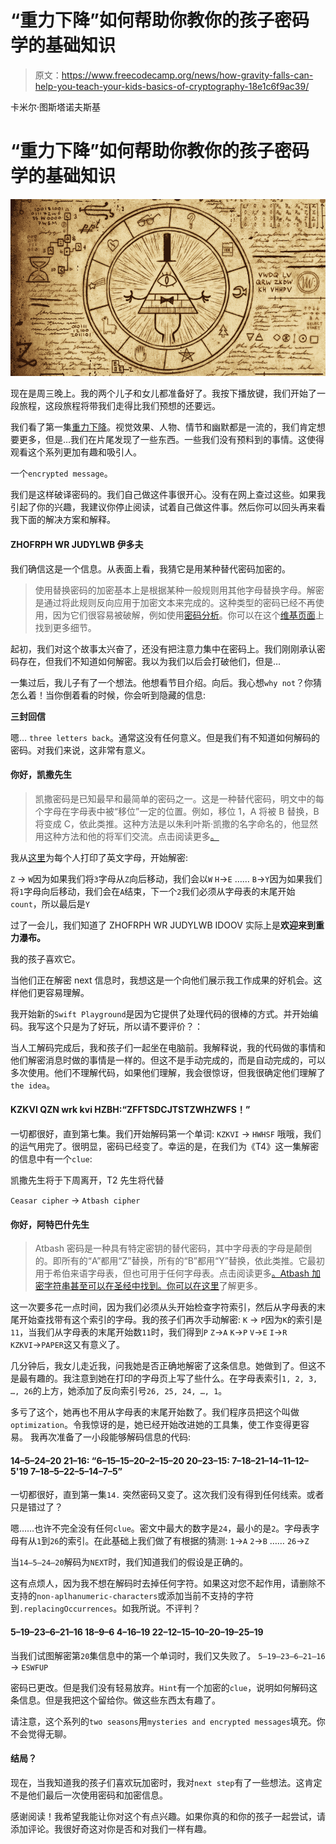 # “重力下降”如何帮助你教你的孩子密码学的基础知识

> 原文：<https://www.freecodecamp.org/news/how-gravity-falls-can-help-you-teach-your-kids-basics-of-cryptography-18e1c6f9ac39/>

卡米尔·图斯塔诺夫斯基

# “重力下降”如何帮助你教你的孩子密码学的基础知识

![1*i1wUMam8Rgkq-XMwmu7YlA](img/6363b726a4ef716ac83da24002194a02.png)

现在是周三晚上。我的两个儿子和女儿都准备好了。我按下播放键，我们开始了一段旅程，这段旅程将带我们走得比我们预想的还要远。

我们看了第一集[重力下降](http://www.imdb.com/title/tt1865718/)。视觉效果、人物、情节和幽默都是一流的，我们肯定想要更多，但是…我们在片尾发现了一些东西。一些我们没有预料到的事情。这使得观看这个系列更加有趣和吸引人。

一个`encrypted message`。

我们是这样破译密码的。我们自己做这件事很开心。没有在网上查过这些。如果我引起了你的兴趣，我建议你停止阅读，试着自己做这件事。然后你可以回头再来看我下面的解决方案和解释。

#### ZHOFRPH WR JUDYLWB 伊多夫

我们确信这是一个信息。从表面上看，我猜它是用某种替代密码加密的。

> 使用替换密码的加密基本上是根据某种一般规则用其他字母替换字母。解密是通过将此规则反向应用于加密文本来完成的。这种类型的密码已经不再使用，因为它们很容易被破解，例如使用[密码分析](http://practicalcryptography.com/ciphers/simple-substitution-cipher/#cryptanalysis)。你可以在这个[维基页面](https://en.wikipedia.org/wiki/Substitution_cipher)上找到更多细节。

起初，我们对这个故事太兴奋了，还没有把注意力集中在密码上。我们刚刚承认密码存在，但我们不知道如何解密。我以为我们以后会打破他们，但是…

一集过后，我儿子有了一个想法。他想看节目介绍。向后。我心想`why not`？你猜怎么着！当你倒着看的时候，你会听到隐藏的信息:

**三封回信**

嗯… `three letters back`。通常这没有任何意义。但是我们有不知道如何解码的密码。对我们来说，这非常有意义。

#### 你好，凯撒先生

> 凯撒密码是已知最早和最简单的密码之一。这是一种替代密码，明文中的每个字母在字母表中被“移位”一定的位置。例如，移位 1，A 将被 B 替换，B 将变成 C，依此类推。这种方法是以朱利叶斯·凯撒的名字命名的，他显然用这种方法和他的将军们交流。点击阅读更多[。](http://practicalcryptography.com/ciphers/classical-era/caesar/)

我从[这里](https://en.wikipedia.org/wiki/English_alphabet)为每个人打印了英文字母，开始解密:

`Z` → `W`因为如果我们将`3`字母从`Z`向后移动，我们会以`W`
`H`→`E`
……
`B`→`Y`因为如果我们将`1`字母向后移动，我们会在`A`结束，下一个`2`我们必须从字母表的末尾开始`count`，所以最后是`Y`

过了一会儿，我们知道了 ZHOFRPH WR JUDYLWB IDOOV 实际上是**欢迎来到重力瀑布。**

我的孩子喜欢它。

当他们正在解密 next 信息时，我想这是一个向他们展示我工作成果的好机会。这样他们更容易理解。

我开始新的`Swift Playground`是因为它提供了处理代码的很棒的方式。并开始编码。我写这个只是为了好玩，所以请不要评价？：

当人工解码完成后，我和孩子们一起坐在电脑前。我解释说，我的代码做的事情和他们解密消息时做的事情是一样的。但这不是手动完成的，而是自动完成的，可以多次使用。他们不理解代码，如果他们理解，我会很惊讶，但我很确定他们理解了`the idea`。

#### KZKVI QZN wrk kvi HZBH:“ZFFTSDCJTSTZWHZWFS！”

一切都很好，直到第七集。我们开始解码第一个单词:
`KZKVI` → `HWHSF`
哦哦，我们的运气用完了。很明显，密码已经变了。幸运的是，在我们为《T4》这一集解密的信息中有一个`clue`:

凯撒先生将于下周离开，T2 先生将代替

`Ceasar cipher` → `Atbash cipher`

#### 你好，阿特巴什先生

> Atbash 密码是一种具有特定密钥的替代密码，其中字母表的字母是颠倒的。即所有的“A”都用“Z”替换，所有的“B”都用“Y”替换，依此类推。它最初用于希伯来语字母表，但也可用于任何字母表。点击阅读更多[。Atbash 加密字符串甚至可以在圣经中找到。你可以在](http://practicalcryptography.com/ciphers/classical-era/atbash-cipher/)[这里](https://www.gotquestions.org/Atbash-code.html)了解更多。

这一次要多花一点时间，因为我们必须从头开始检查字符索引，然后从字母表的末尾开始查找带有这个索引的字母。我的孩子们再次手动解密:
`K` → `P`因为`K`的索引是`11`，当我们从字母表的末尾开始数`11`时，我们得到`P`
`Z`→`A`
`K`→`P`
`V`→`E`
`I`→`R`
`KZKVI`→`PAPER`这又有意义了。

几分钟后，我女儿走近我，问我她是否正确地解密了这条信息。她做到了。但这不是最有趣的。我注意到她在打印的字母页上写了些什么。在字母表索引`1, 2, 3, …, 26`的上方，她添加了反向索引号`26, 25, 24, …, 1`。

多亏了这个，她再也不用从字母表的末尾开始数了。我们程序员把这个叫做`optimization`。令我惊讶的是，她已经开始改进她的工具集，使工作变得更容易。
我再次准备了一小段能够解码信息的代码:

#### 14–5–24–20 21–16: “6–15–15–20–2–15–20 20–23–15: 7–18–21–14–11–12–5'19 7–18–5–22–5–14–7–5”

一切都很好，直到第一集`14.` 突然密码又变了。这次我们没有得到任何线索。或者只是错过了？

嗯……也许不完全没有任何`clue`。密文中最大的数字是`24`，最小的是`2`。字母表字母有从`1`到`26`的索引。在此基础上我们做了有根据的猜测:
`1`→`A`
`2`→`B`
……
`26`→`Z`

当`14–5–24–20`解码为`NEXT`时，我们知道我们的假设是正确的。

这有点烦人，因为我不想在解码时去掉任何字符。如果这对您不起作用，请删除不支持的`non-aplhanumeric-characters`或添加当前不支持的字符到`.replacingOccurrences`。如我所说。不评判？

#### 5–19–23–6–21–16 18–9–6 4–16–19 22–12–15–10–20–19–25–19

当我们试图解密第`20`集信息中的第一个单词时，我们又失败了。
`5–19–23–6–21–16` → `ESWFUP`

密码已更改。但是我们没有轻易放弃。`Hint`有一个加密的`clue`，说明如何解码这条信息。但是我把这个留给你。做这些东西太有趣了。

请注意，这个系列的`two seasons`用`mysteries and encrypted messages`填充。你不会觉得无聊。

#### 结局？

现在，当我知道我的孩子们喜欢玩加密时，我对`next step`有了一些想法。这肯定不是他们最后一次使用密码和加密信息。

感谢阅读！我希望我能让你对这个有点兴趣。如果你真的和你的孩子一起尝试，请添加评论。我很好奇这对你是否和对我们一样有趣。